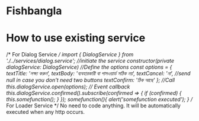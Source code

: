 # Fishbangla

# How to use existing service #
/* For Dialog Service */
import { DialogService } from './../services/dialog.service';
//initiate the service 
constructor(private dialogService: DialogService) 
//Define the options
const options = {
          textTitle: 'লক্ষ্য করুন',
          textBody: 'ব্যবহারকারী বা পাসওয়ার্ড সঠিক নয়',
          textCancel: 'না', //send null in case you don't need two buttons
          textConfirm: 'ঠিক আছে'
};
//Call
this.dialogService.open(options);
// Event callback
this.dialogService.confirmed().subscribe(confirmed => {
	if (confirmed) {
		this.somefunction();
	}
});
somefunction(){
	alert('somefunction executed');
}
/* For Loader Service */
No need to code anything. It will be automatically executed when any http occurs. 
